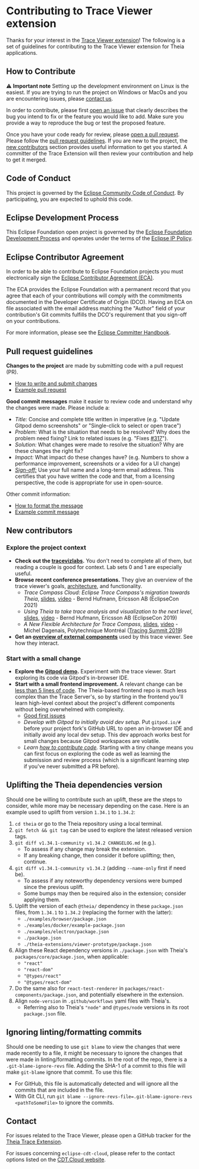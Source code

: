 # Contributing to Trace Viewer extension

Thanks for your interest in the [Trace Viewer extension][trace-viewer]! The following is a set of
guidelines for contributing to the Trace Viewer extension for Theia applications.

## How to Contribute

⚠️ **Important note** Setting up the development environment on Linux is the easiest. If you are trying
to run the project on Windows or MacOs and you are encountering issues, please [contact us][contact-us].

In order to contribute, please first [open an issue][issues] that clearly describes the bug you
intend to fix or the feature you would like to add. Make sure you provide a way to reproduce the bug
or test the proposed feature.

Once you have your code ready for review, please  [open a pull request][pull-requests]. Please follow
the [pull request guidelines][pr-guide]. If you are new to the project, the
[new contributors][new-contributors] section provides useful information to get you started. A
committer of the Trace Extension will then review your contribution and help to get it merged.

## Code of Conduct

This project is governed by the [Eclipse Community Code of Conduct][code-of-conduct].
By participating, you are expected to uphold this code.

## Eclipse Development Process

This Eclipse Foundation open project is governed by the [Eclipse Foundation
Development Process][dev-process] and operates under the terms of the [Eclipse IP Policy][ip-policy].

## Eclipse Contributor Agreement

In order to be able to contribute to Eclipse Foundation projects you must
electronically sign the [Eclipse Contributor Agreement (ECA)][eca].

The ECA provides the Eclipse Foundation with a permanent record that you agree
that each of your contributions will comply with the commitments documented in
the Developer Certificate of Origin (DCO). Having an ECA on file associated with
the email address matching the "Author" field of your contribution's Git commits
fulfills the DCO's requirement that you sign-off on your contributions.

For more information, please see the [Eclipse Committer Handbook][commiter-handbook].

## Pull request guidelines

**Changes to the project** are made by submitting code with a pull request (PR).

* [How to write and submit changes][creating-changes]
* [Example pull request][issue-402]

**Good commit messages** make it easier to review code and understand why the changes were made.
Please include a:

* *Title:* Concise and complete title written in imperative (e.g. "Update Gitpod demo screenshots"
or "Single-click to select or open trace")
* *Problem:* What is the situation that needs to be resolved? Why does the problem need fixing?
Link to related issues (e.g. "Fixes [#317][issue-317]").
* *Solution:* What changes were made to resolve the situation? Why are these changes the right fix?
* *Impact:* What impact do these changes have? (e.g. Numbers to show a performance improvement,
screenshots or a video for a UI change)
* [*Sign-off:*][sign-off] Use your full name and a long-term email address. This certifies that you
have written the code and that, from a licensing perspective, the code is appropriate for use in open-source.

Other commit information:

* [How to format the message][commit-message-message]
* [Example commit message][commit-message-example]

## New contributors

### Explore the project context

* **Check out the [tracevizlabs][tracevizlab].** You don't need to complete all of them, but reading
 a couple is good for context. Lab sets 0 and 1 are especially useful.
* **Browse recent conference presentations.** They give an overview of the trace viewer's goals,
[architecture][architecture], and functionality.
  * *Trace Compass Cloud: Eclipse Trace Compass's migration towards Theia*, [slides][tracompa-cloud-slides],
  [video][tracompa-cloud-video] - Bernd Hufmann, Ericsson AB (EclipseCon 2021)
  * *Using Theia to take trace analysis and visualization to the next level*, [slides][tracing-with-theia-slides],
  [video][tracing-with-theia-video] - Bernd Hufmann, Ericsson AB (EclipseCon 2019)
  * *A New Flexible Architecture for Trace Compass*, [slides][flexible-architecture-slides],
  [video][flexible-architecture-video] - Michel Dagenais, Polytechnique Montréal ([Tracing Summit 2019][tracing-summit])
* **Get an [overview of external components][external-components]** used by this trace viewer. See how they interact.

### Start with a small change

* **Explore the [Gitpod demo][gitpod-demo].** Experiment with the trace viewer. Start exploring
its code via Gitpod's in-browser IDE.
* **Start with a small frontend improvement.** A relevant change can be [less than 5 lines of code][issue-369].
The Theia-based frontend repo is much less complex than the Trace Server's, so by starting in the frontend
you'll learn high-level context about the project's different components without being overwhelmed with complexity.
  * [Good first issues][good-first-issues]
  * *Develop with Gitpod to initially avoid dev setup.* Put `gitpod.io/#` before your project fork's GitHub URL
  to open an in-browser IDE and initially avoid any local dev setup. This dev approach works best for small changes
  because Gitpod workspaces are volatile.
  * *Learn [how to contribute code][pr-guide].* Starting with a tiny change means you can first focus on exploring
  the code as well as learning the submission and review process (which is a significant learning step if you've
  never submitted a PR before).

## Uplifting the Theia dependencies version

Should one be willing to contribute such an uplift, these are the steps to consider, while
more may be necessary depending on the case. Here is an example used to uplift from version
`1.34.1` to `1.34.2`:

1. `cd theia` or go to the Theia repository using a local terminal.
1. `git fetch && git tag` can be used to explore the latest released version tags.
1. `git diff v1.34.1-community v1.34.2 CHANGELOG.md` (e.g.).
   * To assess if any change may break the extension.
   * If any breaking change, then consider it before uplifting; then, continue.
1. `git diff v1.34.1-community v1.34.2` (adding `--name-only` first if need be).
   * To assess if any noteworthy dependency versions were bumped since the previous uplift.
   * Some bumps may then be required also in the extension; consider applying them.
1. Uplift the version of each `@theia/` dependency in these `package.json` files, from `1.34.1` to `1.34.2` (replacing the former with the latter):
   * `./examples/browser/package.json`
   * `./examples/docker/example-package.json`
   * `./examples/electron/package.json`
   * `./package.json`
   * `./theia-extensions/viewer-prototype/package.json`
1. Align these React dependency versions in `./package.json` with Theia's `packages/core/package.json`, when applicable:
   * `"react"`
   * `"react-dom"`
   * `"@types/react"`
   * `"@types/react-dom"`
1. Do the same also for `react-test-renderer` in `packages/react-components/package.json`, and potentially elsewhere in the extension.
1. Align `node-version` in `.github/workflows` yaml files with Theia's.
   * Referring also to Theia's `"node"` and `@types/node` versions in its root `package.json` file.

## Ignoring linting/formatting commits

Should one be needing to use `git blame` to view the changes that were made recently to a file, it might be necessary to
ignore the changes that were made in linting/formatting commits. In the root of the repo, there is a `.git-blame-ignore-revs`
file. Adding the SHA-1 of a commit to this file will make `git-blame` ignore that commit. To use this file:

* For GitHub, this file is automatically detected and will ignore all the commits that are included in the file.
* With Git CLI, run `git blame --ignore-revs-file=.git-blame-ignore-revs <pathToSomeFile>` to ignore the commits.

## Contact

For issues related to the Trace Viewer, please open a GitHub tracker for the [Theia Trace Extension][trace-viewer].

For issues concerning `eclipse-cdt-cloud`, please refer to the contact options listed on the [CDT.Cloud website][cdt-cloud-website].

[architecture]: https://github.com/theia-ide/theia-trace-extension#architecture
[cdt-cloud-website]: https://cdt-cloud.io/contact/
[code-of-conduct]: https://github.com/eclipse/.github/blob/master/CODE_OF_CONDUCT.md
[commit-message-example]: https://github.com/theia-ide/theia-trace-extension/commit/bc18fcd110d7b8433293692421f2e4fb49f89bd6
[commit-message-message]: https://tbaggery.com/2008/04/19/a-note-about-git-commit-messages.html
[commiter-handbook]: https://www.eclipse.org/projects/handbook/#resources-commit
[contact-us]: #contact
[creating-changes]: https://www.dataschool.io/how-to-contribute-on-github/
[dev-process]: https://eclipse.org/projects/dev_process
[eca]: http://www.eclipse.org/legal/ECA.php
[external-components]: https://github.com/theia-ide/theia-trace-extension#related-code
[good-first-issues]: https://github.com/theia-ide/theia-trace-extension/issues?q=is%3Aopen+is%3Aissue+label%3A%22good+first+issue%22
[flexible-architecture-video]: https://www.youtube.com/watch?v=8s5vGf45e-g
[flexible-architecture-slides]: https://tracingsummit.org/ts/2019/files/Tracingsummit2019-theia-dagenais.pdf
[gitpod-demo]: https://github.com/theia-ide/theia-trace-extension#try-a-live-demo-via-gitpod
[ip-policy]: https://www.eclipse.org/org/documents/Eclipse_IP_Policy.pdf
[issues]: https://github.com/eclipse-cdt-cloud/theia-trace-extension/issues
[issue-317]: https://github.com/theia-ide/theia-trace-extension/issues/317
[issue-369]: https://github.com/theia-ide/theia-trace-extension/pull/369/files
[issue-402]: https://github.com/theia-ide/theia-trace-extension/pull/402
[new-contributors]: #new-contributors
[pr-guide]: #pull-request-guidelines
[pull-requests]: https://github.com/eclipse-cdt-cloud/theia-trace-extension/pulls
[sign-off]: https://git-scm.com/docs/git-commit#Documentation/git-commit.txt---signoff
[trace-viewer]: https://github.com/eclipse-cdt-cloud/theia-trace-extension
[tracevizlab]: https://github.com/dorsal-lab/Tracevizlab
[tracing-with-theia-video]: https://www.youtube.com/watch?v=Fysg1mOadik
[tracing-with-theia-slides]: https://www.eclipsecon.org/sites/default/files/slides/EclipseConEurope2019-TraceCompass-Theia.pdf
[tracing-summit]: https://tracingsummit.org/ts/2019/
[tracompa-cloud-video]: https://www.youtube.com/watch?v=DFxWXE4A-uQ
[tracompa-cloud-slides]: https://www.eclipsecon.org/sites/default/files/slides/EclipseCon2021-TraceCompassCloud.pdf
